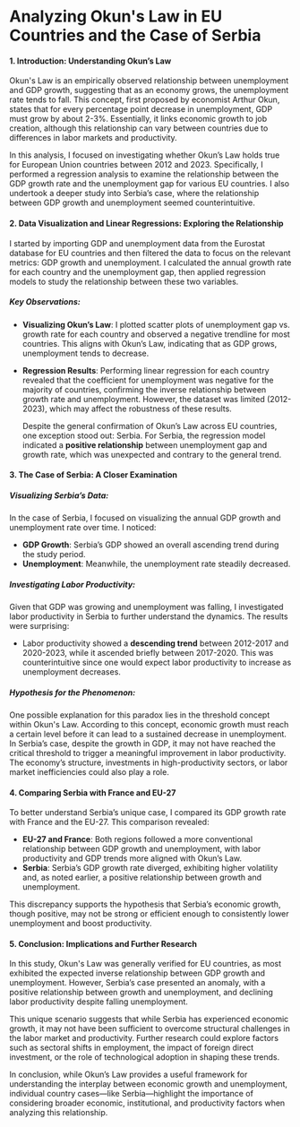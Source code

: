 # Analyzing Okun's Law in EU Countries and the Case of Serbia

#### 1. **Introduction: Understanding Okun’s Law**
Okun's Law is an empirically observed relationship between unemployment and GDP growth, suggesting that as an economy grows, the unemployment rate tends to fall. This concept, first proposed by economist Arthur Okun, states that for every percentage point decrease in unemployment, GDP must grow by about 2-3%. Essentially, it links economic growth to job creation, although this relationship can vary between countries due to differences in labor markets and productivity.

In this analysis, I focused on investigating whether Okun’s Law holds true for European Union countries between 2012 and 2023. Specifically, I performed a regression analysis to examine the relationship between the GDP growth rate and the unemployment gap for various EU countries. I also undertook a deeper study into Serbia’s case, where the relationship between GDP growth and unemployment seemed counterintuitive.

#### 2. **Data Visualization and Linear Regressions: Exploring the Relationship**

I started by importing GDP and unemployment data from the Eurostat database for EU countries and then filtered the data to focus on the relevant metrics: GDP growth and unemployment. I calculated the annual growth rate for each country and the unemployment gap, then applied regression models to study the relationship between these two variables.

##### Key Observations:
- **Visualizing Okun’s Law**: I plotted scatter plots of unemployment gap vs. growth rate for each country and observed a negative trendline for most countries. This aligns with Okun’s Law, indicating that as GDP grows, unemployment tends to decrease.
  
- **Regression Results**: Performing linear regression for each country revealed that the coefficient for unemployment was negative for the majority of countries, confirming the inverse relationship between growth rate and unemployment. However, the dataset was limited (2012-2023), which may affect the robustness of these results.

  Despite the general confirmation of Okun’s Law across EU countries, one exception stood out: Serbia. For Serbia, the regression model indicated a **positive relationship** between unemployment gap and growth rate, which was unexpected and contrary to the general trend.

#### 3. **The Case of Serbia: A Closer Examination**

##### Visualizing Serbia’s Data:
In the case of Serbia, I focused on visualizing the annual GDP growth and unemployment rate over time. I noticed:
- **GDP Growth**: Serbia’s GDP showed an overall ascending trend during the study period.
- **Unemployment**: Meanwhile, the unemployment rate steadily decreased.

##### Investigating Labor Productivity:
Given that GDP was growing and unemployment was falling, I investigated labor productivity in Serbia to further understand the dynamics. The results were surprising:
- Labor productivity showed a **descending trend** between 2012-2017 and 2020-2023, while it ascended briefly between 2017-2020. This was counterintuitive since one would expect labor productivity to increase as unemployment decreases.

##### Hypothesis for the Phenomenon:
One possible explanation for this paradox lies in the threshold concept within Okun's Law. According to this concept, economic growth must reach a certain level before it can lead to a sustained decrease in unemployment. In Serbia’s case, despite the growth in GDP, it may not have reached the critical threshold to trigger a meaningful improvement in labor productivity. The economy’s structure, investments in high-productivity sectors, or labor market inefficiencies could also play a role.

#### 4. **Comparing Serbia with France and EU-27**

To better understand Serbia’s unique case, I compared its GDP growth rate with France and the EU-27. This comparison revealed:
- **EU-27 and France**: Both regions followed a more conventional relationship between GDP growth and unemployment, with labor productivity and GDP trends more aligned with Okun’s Law.
- **Serbia**: Serbia’s GDP growth rate diverged, exhibiting higher volatility and, as noted earlier, a positive relationship between growth and unemployment.

This discrepancy supports the hypothesis that Serbia’s economic growth, though positive, may not be strong or efficient enough to consistently lower unemployment and boost productivity.

#### 5. **Conclusion: Implications and Further Research**

In this study, Okun's Law was generally verified for EU countries, as most exhibited the expected inverse relationship between GDP growth and unemployment. However, Serbia’s case presented an anomaly, with a positive relationship between growth and unemployment, and declining labor productivity despite falling unemployment.

This unique scenario suggests that while Serbia has experienced economic growth, it may not have been sufficient to overcome structural challenges in the labor market and productivity. Further research could explore factors such as sectoral shifts in employment, the impact of foreign direct investment, or the role of technological adoption in shaping these trends.

In conclusion, while Okun’s Law provides a useful framework for understanding the interplay between economic growth and unemployment, individual country cases—like Serbia—highlight the importance of considering broader economic, institutional, and productivity factors when analyzing this relationship.
